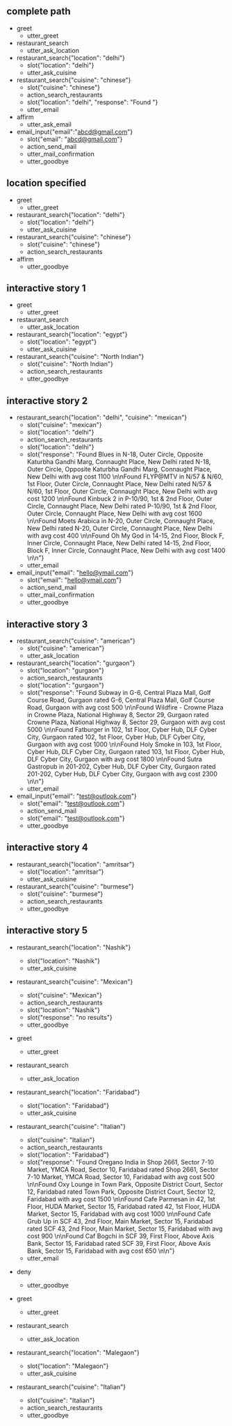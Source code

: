 ## complete path
* greet
    - utter_greet
* restaurant_search
    - utter_ask_location
* restaurant_search{"location": "delhi"}
    - slot{"location": "delhi"}
    - utter_ask_cuisine
* restaurant_search{"cuisine": "chinese"}
    - slot{"cuisine": "chinese"}
    - action_search_restaurants
    - slot{"location": "delhi", "response": "Found "}
    - utter_email
* affirm
    - utter_ask_email
* email_input{"email":"abcd@gmail.com"}
    - slot{"email": "abcd@gmail.com"}
    - action_send_mail
    - utter_mail_confirmation
    - utter_goodbye

## location specified
* greet
    - utter_greet
* restaurant_search{"location": "delhi"}
    - slot{"location": "delhi"}
    - utter_ask_cuisine
* restaurant_search{"cuisine": "chinese"}
    - slot{"cuisine": "chinese"}
    - action_search_restaurants
* affirm
    - utter_goodbye


## interactive story 1
* greet
    - utter_greet
* restaurant_search
    - utter_ask_location
* restaurant_search{"location": "egypt"}
    - slot{"location": "egypt"}
    - utter_ask_cuisine
* restaurant_search{"cuisine": "North Indian"}
    - slot{"cuisine": "North Indian"}
    - action_search_restaurants
    - utter_goodbye

## interactive story 2
* restaurant_search{"location": "delhi", "cuisine": "mexican"}
    - slot{"cuisine": "mexican"}
    - slot{"location": "delhi"}
    - action_search_restaurants
    - slot{"location": "delhi"}
    - slot{"response": "Found Blues in N-18, Outer Circle, Opposite Katurbha Gandhi Marg, Connaught Place, New Delhi rated N-18, Outer Circle, Opposite Katurbha Gandhi Marg, Connaught Place, New Delhi with avg cost 1100 \n\nFound FLYP@MTV in N/57 & N/60, 1st Floor, Outer Circle, Connaught Place, New Delhi rated N/57 & N/60, 1st Floor, Outer Circle, Connaught Place, New Delhi with avg cost 1200 \n\nFound Kinbuck 2 in P-10/90, 1st & 2nd Floor, Outer Circle, Connaught Place, New Delhi rated P-10/90, 1st & 2nd Floor, Outer Circle, Connaught Place, New Delhi with avg cost 1600 \n\nFound Moets Arabica in N-20, Outer Circle, Connaught Place, New Delhi rated N-20, Outer Circle, Connaught Place, New Delhi with avg cost 400 \n\nFound Oh My God in 14-15, 2nd Floor, Block F, Inner Circle, Connaught Place, New Delhi rated 14-15, 2nd Floor, Block F, Inner Circle, Connaught Place, New Delhi with avg cost 1400 \n\n"}
    - utter_email
* email_input{"email": "hello@ymail.com"}
    - slot{"email": "hello@ymail.com"}
    - action_send_mail
    - utter_mail_confirmation
    - utter_goodbye


## interactive story 3
* restaurant_search{"cuisine": "american"}
    - slot{"cuisine": "american"}
    - utter_ask_location
* restaurant_search{"location": "gurgaon"}
    - slot{"location": "gurgaon"}
    - action_search_restaurants
    - slot{"location": "gurgaon"}
    - slot{"response": "Found Subway in G-6, Central Plaza Mall, Golf Course Road, Gurgaon rated G-6, Central Plaza Mall, Golf Course Road, Gurgaon with avg cost 500 \n\nFound Wildfire - Crowne Plaza in Crowne Plaza, National Highway 8, Sector 29, Gurgaon rated Crowne Plaza, National Highway 8, Sector 29, Gurgaon with avg cost 5000 \n\nFound Fatburger in 102, 1st Floor, Cyber Hub, DLF Cyber City, Gurgaon rated 102, 1st Floor, Cyber Hub, DLF Cyber City, Gurgaon with avg cost 1000 \n\nFound Holy Smoke in 103, 1st Floor, Cyber Hub, DLF Cyber City, Gurgaon rated 103, 1st Floor, Cyber Hub, DLF Cyber City, Gurgaon with avg cost 1800 \n\nFound Sutra Gastropub in 201-202, Cyber Hub, DLF Cyber City, Gurgaon rated 201-202, Cyber Hub, DLF Cyber City, Gurgaon with avg cost 2300 \n\n"}
    - utter_email
* email_input{"email": "test@outlook.com"}
    - slot{"email": "test@outlook.com"}
    - action_send_mail
    - slot{"email": "test@outlook.com"}
    - utter_goodbye


## interactive story 4
* restaurant_search{"location": "amritsar"}
    - slot{"location": "amritsar"}
    - utter_ask_cuisine
* restaurant_search{"cuisine": "burmese"}
    - slot{"cuisine": "burmese"}
    - action_search_restaurants
    - utter_goodbye


## interactive story 5
* restaurant_search{"location": "Nashik"}
    - slot{"location": "Nashik"}
    - utter_ask_cuisine
* restaurant_search{"cuisine": "Mexican"}
    - slot{"cuisine": "Mexican"}
    - action_search_restaurants
    - slot{"location": "Nashik"}
    - slot{"response": "no results"}
    - utter_goodbye
    

* greet
    - utter_greet
* restaurant_search
    - utter_ask_location
* restaurant_search{"location": "Faridabad"}
    - slot{"location": "Faridabad"}
    - utter_ask_cuisine
* restaurant_search{"cuisine": "Italian"}
    - slot{"cuisine": "Italian"}
    - action_search_restaurants
    - slot{"location": "Faridabad"}
    - slot{"response": "Found Oregano India in Shop 2661, Sector 7-10 Market, YMCA Road, Sector 10, Faridabad rated Shop 2661, Sector 7-10 Market, YMCA Road, Sector 10, Faridabad with avg cost 500 \n\nFound Oxy Lounge in Town Park, Opposite District Court, Sector 12, Faridabad rated Town Park, Opposite District Court, Sector 12, Faridabad with avg cost 1500 \n\nFound Cafe Parmesan in 42, 1st Floor, HUDA Market, Sector 15, Faridabad rated 42, 1st Floor, HUDA Market, Sector 15, Faridabad with avg cost 1000 \n\nFound Cafe Grub Up in SCF 43, 2nd Floor, Main Market, Sector 15, Faridabad rated SCF 43, 2nd Floor, Main Market, Sector 15, Faridabad with avg cost 900 \n\nFound Caf Bogchi in SCF 39, First Floor, Above Axis Bank, Sector 15, Faridabad rated SCF 39, First Floor, Above Axis Bank, Sector 15, Faridabad with avg cost 650 \n\n"}
    - utter_email
* deny
    - utter_goodbye

* greet
    - utter_greet
* restaurant_search
    - utter_ask_location
* restaurant_search{"location": "Malegaon"}
    - slot{"location": "Malegaon"}
    - utter_ask_cuisine
* restaurant_search{"cuisine": "Italian"}
    - slot{"cuisine": "Italian"}
    - action_search_restaurants
    - utter_goodbye
